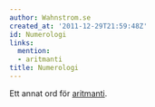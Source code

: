 ```yaml
---
author: Wahnstrom.se
created_at: '2011-12-29T21:59:48Z'
id: Numerologi
links:
  mention:
  - aritmanti
title: Numerologi
---
```


Ett annat ord för [aritmanti].

  [aritmanti]: aritmanti